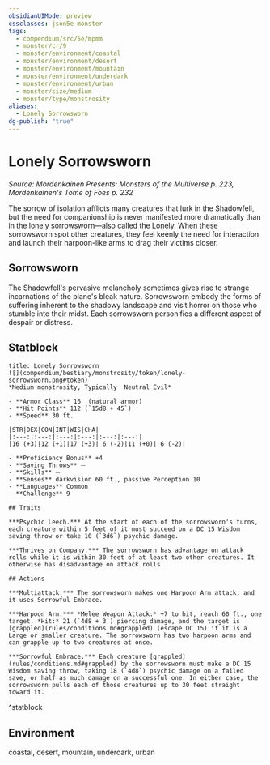 ```yaml
---
obsidianUIMode: preview
cssclasses: json5e-monster
tags:
  - compendium/src/5e/mpmm
  - monster/cr/9
  - monster/environment/coastal
  - monster/environment/desert
  - monster/environment/mountain
  - monster/environment/underdark
  - monster/environment/urban
  - monster/size/medium
  - monster/type/monstrosity
aliases:
  - Lonely Sorrowsworn
dg-publish: "true"
---
```

# Lonely Sorrowsworn
*Source: Mordenkainen Presents: Monsters of the Multiverse p. 223, Mordenkainen's Tome of Foes p. 232*  

The sorrow of isolation afflicts many creatures that lurk in the Shadowfell, but the need for companionship is never manifested more dramatically than in the lonely sorrowsworn—also called the Lonely. When these sorrowsworn spot other creatures, they feel keenly the need for interaction and launch their harpoon-like arms to drag their victims closer.

## Sorrowsworn

The Shadowfell's pervasive melancholy sometimes gives rise to strange incarnations of the plane's bleak nature. Sorrowsworn embody the forms of suffering inherent to the shadowy landscape and visit horror on those who stumble into their midst. Each sorrowsworn personifies a different aspect of despair or distress.

## Statblock

```ad-statblock
title: Lonely Sorrowsworn
![](compendium/bestiary/monstrosity/token/lonely-sorrowsworn.png#token)
*Medium monstrosity, Typically  Neutral Evil*

- **Armor Class** 16  (natural armor)
- **Hit Points** 112 (`15d8 + 45`)
- **Speed** 30 ft.

|STR|DEX|CON|INT|WIS|CHA|
|:---:|:---:|:---:|:---:|:---:|:---:|
|16 (+3)|12 (+1)|17 (+3)| 6 (-2)|11 (+0)| 6 (-2)|

- **Proficiency Bonus** +4
- **Saving Throws** ⏤
- **Skills** ⏤
- **Senses** darkvision 60 ft., passive Perception 10
- **Languages** Common
- **Challenge** 9

## Traits

***Psychic Leech.*** At the start of each of the sorrowsworn's turns, each creature within 5 feet of it must succeed on a DC 15 Wisdom saving throw or take 10 (`3d6`) psychic damage.

***Thrives on Company.*** The sorrowsworn has advantage on attack rolls while it is within 30 feet of at least two other creatures. It otherwise has disadvantage on attack rolls.

## Actions

***Multiattack.*** The sorrowsworn makes one Harpoon Arm attack, and it uses Sorrowful Embrace.

***Harpoon Arm.*** *Melee Weapon Attack:* +7 to hit, reach 60 ft., one target. *Hit:* 21 (`4d8 + 3`) piercing damage, and the target is [grappled](rules/conditions.md#grappled) (escape DC 15) if it is a Large or smaller creature. The sorrowsworn has two harpoon arms and can grapple up to two creatures at once.

***Sorrowful Embrace.*** Each creature [grappled](rules/conditions.md#grappled) by the sorrowsworn must make a DC 15 Wisdom saving throw, taking 18 (`4d8`) psychic damage on a failed save, or half as much damage on a successful one. In either case, the sorrowsworn pulls each of those creatures up to 30 feet straight toward it.
```
^statblock

## Environment

coastal, desert, mountain, underdark, urban